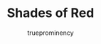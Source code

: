 ---
title: Shades of Red
author: trueprominency
github: https://github.com/trueprominency/
description:
  great colors of red collide in my first theme.
download: https://github.com/trueprominency/Shades-of-Red-Theme
demo: https://cdn.rawgit.com/trueprominency/Shades-of-Red-Theme/master/shades-of-red.theme.css
support: https://github.com/trueprominency/Shades-of-Red-Theme/issues
style: dark
tags:
images:
  - name: Shades of Red Preview
    image: /images/themes/Shades_of_Red_Preview.jpg
    
layout: product
ghcommentid: 22
---